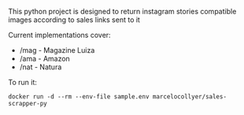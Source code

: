 This python project is designed to return instagram stories compatible images according to sales links sent to it

Current implementations cover:

* /mag - Magazine Luiza
* /ama - Amazon
* /nat - Natura

To run it:
```
docker run -d --rm --env-file sample.env marcelocollyer/sales-scrapper-py
```